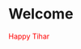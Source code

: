 <html>
  <head>
    <style>
      p{ 
        color:red;
        }
    </style>
<h1>Welcome</h1>
<p>Happy Tihar</p>
</html>
